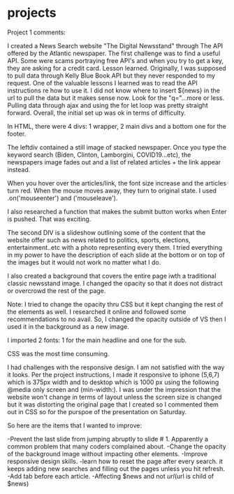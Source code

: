 # projects
Project 1 comments: 

I created a News Search website "The Digital Newsstand" through The API offered by the Atlantic newspaper. The first challenge was to find a useful API. Some were scams portraying free API's and when you try to get a key, they are asking for a credit card. Lesson learned. 
Originally, I was supposed to pull data through Kelly Blue Book API but they never responded to my request. 
One of the valuable lessons I learned was to read the API instructions re how to use it. I did not know where to insert ${news} in the url to pull the data but it makes sense now. Look for the "q="...more or less. 
Pulling data through ajax and using the for let loop was pretty straight forward. Overall, the initial set up was ok in terms of difficulty. 

In HTML, there were 4 divs: 1 wrapper, 2 main divs and a bottom one for the footer. 

The leftdiv contained a still image of stacked newspaper. Once you type the keyword search (Biden, Clinton, Lamborgini, COVID19...etc), the newspapers image fades out and a list of related articles + the link appear instead. 

When you hover over the articles/link, the font size increase and the articles turn red. When the mouse moves away, they turn to original state. I used .on('mouseenter') and ('mouseleave'). 

I also researched a function that makes the submit button works when Enter is pushed. That was exciting. 

The second DIV is a slideshow outlining some of the content that the website offer such as news related to politics, sports, elections, entertainment..etc with a photo representing every them. I tried everything in my power to have the description of each slide at the bottom or on top of the images but it would not work no matter what I do. 

I also created a background that covers the entire page iwth a traditional classic newsstand image. I changed the opacity so that it does not distract or overcrowd the rest of the page. 

Note: I tried to change the opacity thru CSS but it kept changing the rest of the elements as well. I researched it online and followed some recommendations to no avail. So, I changed the opacity outside of VS then I used it in the background as a new image. 

I imported 2 fonts: 1 for the main headline and one for the sub. 

CSS was the most time consuming. 

I had challenges with the responsive design. I am not satisfied with the way it looks. Per the project instructions, I made it responsive to iphone (5,6,7) which is 375px width and to desktop which is 1000 px using the following  @media only screen and (min-width:). I was under the impression that the website won't change in terms of layout unless the screen size is changed but it was distorting the original page that I created so I commented them out in CSS so for the purspoe of the presentation on Saturday. 

So here are the items that I wanted to improve: 

-Prevent the last slide from jumping abruptly to slide # 1. Apparently a common problem that many coders complained about. 
-Change the opacity of the background image without impacting other elements. 
-Improve responsive design skills. 
-learn how to reset the page after every search. it keeps adding new searches and filling out the pages unless you hit refresh. 
-Add tab before each article. 
-Affecting $news and not $url ($url is child of $news)



